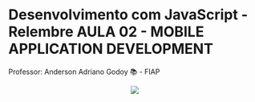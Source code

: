 # Desenvolvimento com JavaScript - Relembre AULA 02 - MOBILE APPLICATION DEVELOPMENT

Professor: Anderson Adriano Godoy 📚 - FIAP

<div align="center">
  
<img src="https://img.icons8.com/?size=100&id=108784&format=png&color=000000" /> 

</div>
